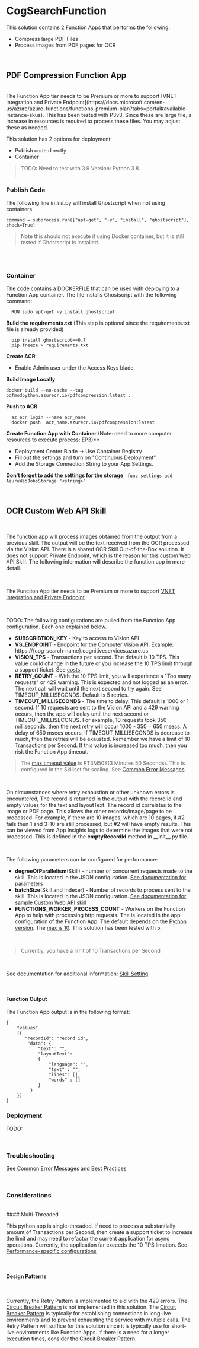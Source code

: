 # CogSearchFunction
This solution contains 2 Function Apps that performs the following:
- Compress large PDF Files
- Process images from PDF pages for OCR

<br/>

## PDF Compression Function App
<br/>
The Function App tier needs to be Premium or more to support [VNET integration and Private Endpoint](https://docs.microsoft.com/en-us/azure/azure-functions/functions-premium-plan?tabs=portal#available-instance-skus). This has been tested with P3v3. Since these are large file, a increase in resources is required to process these files. You may adjust these as needed. 

This solution has 2 options for deployment: 
- Publish code directly
- Container

>TODO: Need to test with 3.9
Version: Python 3.8. <br/><br/>

### Publish Code

The following line in _init_.py will install Ghostscript when not using containers. 

```
command = subprocess.run(["apt-get", "-y", "install", "ghostscript"], check=True)
```
> Note this should not execute if using Docker container, but it is still tested if Ghostscript is installed.

<br/><br/>
### Container

The code contains a DOCKERFILE that can be used with deploying to a Function App container. The file installs Ghostscript with the following command: 

```
  RUN sudo apt-get -y install ghostscript 
  ```


**Build the requirements.txt** (This step is optional since the requirements.txt file is already provided)

```
  pip install ghostscript==0.7
  pip freeze > requirements.txt
```

**Create ACR**
- Enable Admin user under the Access Keys blade


**Build Image Locally**

``` 
docker build --no-cache --tag pdfmodpython.azurecr.io/pdfcompression:latest .
```

**Push to ACR**

```
  az acr login --name acr_name
  docker push  acr_name.azurecr.io/pdfcompression:latest
  ```

**Create Function App with Container** (Note: need to more computer resources to execute process: EP3)**
- Deployment Center Blade -> Use Container Registry
- Fill out the settings and turn on "Continuous Deployment"
- Add the Storage Connection String to your App Settings. 
  
 **Don't forget to add the settings for the storage**
` func settings add AzureWebJobsStorage "<string>"`

<br/>

## OCR Custom Web API Skill
<br/>

The function app will process images obtained from the output from a previous skill. The output will be the text received from the OCR processed via the Vision API. There is a shared OCR Skill Out-of-the-Box solution. It does not support Private Endpoint, which is the reason for this custom Web API Skill. The following information will describe the function app in more detail. 

<br/>

The Function App tier needs to be Premium or more to support [VNET integration and Private Endpoint](https://docs.microsoft.com/en-us/azure/azure-functions/functions-premium-plan?tabs=portal#available-instance-skus). 

<br/>

TODO: The following configurations are pulled from the Function App configuration. Each one explained below. 
- **SUBSCRIBTION_KEY** - Key to access to Vision API
- **VS_ENDPOINT** - Endpoint for the Computer Vision API. Example: https://{cog-search-name}.cognitiveservices.azure.us
- **VISION_TPS** - Transactions per second. The default is 10 TPS. This value could change in the future or you increase the 10 TPS limit through a support ticket. See [costs](https://azure.microsoft.com/en-us/pricing/details/cognitive-services/computer-vision/). 
- **RETRY_COUNT** - With the 10 TPS limit, you will experience a "Too many requests" or 429 warning. This is expected and not logged as an error. The next call will wait until the next second to try again. See TIMEOUT_MILLISECONDS. Default is 5 retries. 
- **TIMEOUT_MILLISECONDS** - The time to delay. This default is 1000 or 1 second. If 10 requests are sent to the Vision API and a 429 warning occurs, then the app will delay until the next second or TIMEOUT_MILLISECONDS. For example, 10 requests took 350 milliseconds, then the next retry will occur 1000 - 350 = 650 msecs. A delay of 650 msecs occurs. If TIMEOUT_MILLISECONDS is decrease to much, then the retries will be exausted. Remember we have a limit of 10 Transactions per Second. If this value is increased too much, then you risk the Function App timeout. 
> The [max timeout value](https://docs.microsoft.com/en-us/azure/search/cognitive-search-custom-skill-interface#web-api-custom-skill-interface) is PT3M50S(3 Minutes 50 Seconds). This is configured in the Skillset for scaling. See [Common Error Messages](#Troubleshooting)

<br/>

On circumstances where retry exhaustion or other unknown errors is encountered, The record is returned in the output with the record id and empty values for the text and layoutText. The record id correlates to the image or PDF page. This allows the other records/image/page to be processed. For example, if there are 10 images, which are 10 pages, if #2 fails then 1 and 3-10 are still processed, but #2 will have empty results. This can be viewed from App Insights logs to determine the images that were not processed. This is defined in the **emptyRecordId** method in \_\_init\_\_.py file. 

<br/>

The following parameters can be configured for performance:
- **degreeOfParallelism**(Skill) - number of concurrent requests made to the skill. This is located in the JSON configuration. [See documentation for parameters](https://docs.microsoft.com/en-us/azure/search/cognitive-search-custom-skill-web-api)
- **batchSize**(Skill and Indexer) - Number of records to process sent to the skill. This is located in the JSON configuration. [See documentation for sample Custom Web API skill](https://docs.microsoft.com/en-us/azure/search/cognitive-search-concept-image-scenarios#sample-skillset)
- **FUNCTIONS_WORKER_PROCESS_COUNT** - Workers on the Function App to help with processing http requests. The is located in the app configuration of the Function App. The default depends on the [Python version](https://docs.microsoft.com/en-us/azure/azure-functions/python-scale-performance-reference#set-up-max-workers-within-a-language-worker-process). The [max is 10](https://docs.microsoft.com/en-us/azure/azure-functions/functions-app-settings#functions_worker_process_count). This solution has been tested with 5. 

<br/>

> Currently, you have a limit of 10 Transactions per Second

<br/>

See documentation for additional information: [Skill Setting](https://docs.microsoft.com/en-us/azure/search/cognitive-search-custom-skill-scale#skill-settings)

<br/>

#### Function Output

The Function App output is in the following format:

```
{
    "values"
    [{
       "recordId": "record id",   
        "data": {
            "text": "",
            "layoutText":
            {
                "language": "",
                "text" : "",
                "lines": [],
                "words" : []
            }
         }
    }]
}
```

### Deployment

TODO:

<br/>

### Troubleshooting

[See Common Error Messages](https://docs.microsoft.com/en-us/azure/search/cognitive-search-custom-skill-scale#common-error-messages) and [Best Practices](https://docs.microsoft.com/en-us/azure/search/cognitive-search-custom-skill-scale#best-practices)

<br/>

### Considerations

<br/>
#### Multi-Threaded

<br/>

This python app is single-threaded. If need to process a substantially amount of Transactions per Second, then create a support ticket to increase the limit and may need to refactor the current application for async operations. Currently, the application far exceeds the 10 TPS limation. See [Performance-specific configurations](https://docs.microsoft.com/en-us/azure/azure-functions/python-scale-performance-reference#performance-specific-configurations)

<br/>

#### Design Patterns 

<br/>

Currently, the Retry Pattern is implemented to aid with the 429 errors. The [Circuit Breaker Pattern](https://docs.microsoft.com/en-us/azure/architecture/patterns/circuit-breaker) is not implemented in this solution. The [Circuit Breaker Pattern](https://docs.microsoft.com/en-us/azure/architecture/patterns/circuit-breaker) is typically for establishing connections in long-live environments and to prevent exhausting the service with multiple calls. The Retry Pattern will suffice for this solution since it is typically use for short-live environments like Function Apps. If there is a need for a longer execution times, consider the [Circuit Breaker Pattern](https://docs.microsoft.com/en-us/azure/architecture/patterns/circuit-breaker). 
